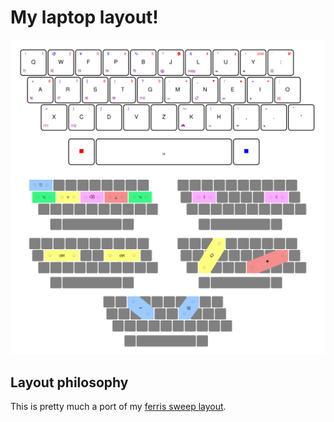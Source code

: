 # My laptop layout!

![layout preview](./lens.svg)

## Layout philosophy

This is pretty much a port of my [ferris sweep layout](../../qmk/ferris-sweep).
